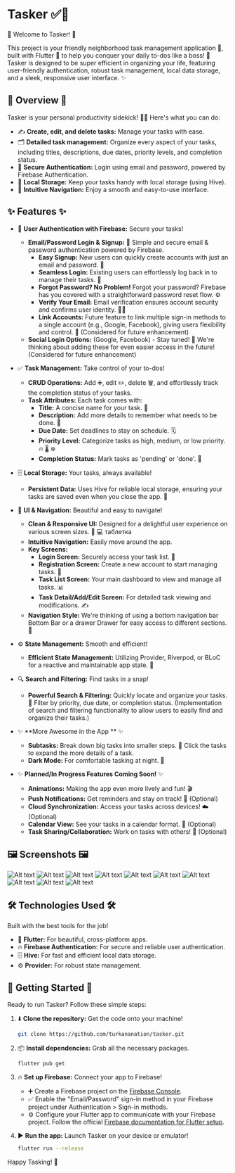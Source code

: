 # Tasker ✅🚀

👋 Welcome to Tasker\! 👋

This project is your friendly neighborhood task management application 📝, built with Flutter 💙 to help you conquer your daily to-dos like a boss\! 💪  Tasker is designed to be super efficient in organizing your life, featuring user-friendly authentication, robust task management, local data storage, and a sleek, responsive user interface. ✨

## 🌟 Overview 🌟

Tasker is your personal productivity sidekick\! 🦸‍♀️ Here's what you can do:

* ✍️ **Create, edit, and delete tasks:**  Manage your tasks with ease.
* 🗂️ **Detailed task management:**  Organize every aspect of your tasks, including titles, descriptions, due dates, priority levels, and completion status.
* 🔐 **Secure Authentication:**  Login using email and password, powered by Firebase Authentication.
* 💾 **Local Storage:** Keep your tasks handy with local storage (using Hive).
* 📱 **Intuitive Navigation:**  Enjoy a smooth and easy-to-use interface.

## ✨ Features ✨

* 🔐 **User Authentication with Firebase:** Secure your tasks\!

    * **Email/Password Login & Signup:** 📧 Simple and secure email & password authentication powered by Firebase.
        * **Easy Signup:**  New users can quickly create accounts with just an email and password. 🚀
        * **Seamless Login:** Existing users can effortlessly log back in to manage their tasks. 🔑
        * **Forgot Password? No Problem\!** Forgot your password?  Firebase has you covered with a straightforward password reset flow. ⚙️
        * **Verify Your Email:**  Email verification ensures account security and confirms user identity. 📧✅
        * **Link Accounts:**  Future feature to link multiple sign-in methods to a single account (e.g., Google, Facebook), giving users flexibility and control. 🔗 (Considered for future enhancement)
    * **Social Login Options:** (Google, Facebook) -  Stay tuned\! 🤩 We're thinking about adding these for even easier access in the future\! (Considered for future enhancement)

* ✅ **Task Management:** Take control of your to-dos\!

    * **CRUD Operations:** Add ➕, edit ✏️, delete 🗑️, and effortlessly track the completion status of your tasks.
    * **Task Attributes:** Each task comes with:
        * **Title:**  A concise name for your task. 📌
        * **Description:** Add more details to remember what needs to be done. 📝
        * **Due Date:** Set deadlines to stay on schedule. 🗓️
        * **Priority Level:**  Categorize tasks as high, medium, or low priority. 🔥 🌡️ ❄️
        * **Completion Status:**  Mark tasks as 'pending' or 'done'. 🚦

* 🗄️ **Local Storage:** Your tasks, always available\!

    * **Persistent Data:** Uses Hive for reliable local storage, ensuring your tasks are saved even when you close the app. 💾

* 🎨 **UI & Navigation:** Beautiful and easy to navigate\!

    * **Clean & Responsive UI:**  Designed for a delightful user experience on various screen sizes. 📱 💻  таблетка
    * **Intuitive Navigation:**  Easily move around the app.
    * **Key Screens:**
        * **Login Screen:** Securely access your task list. 🔑
        * **Registration Screen:**  Create a new account to start managing tasks. 🚀
        * **Task List Screen:**  Your main dashboard to view and manage all tasks. 📊
        * **Task Detail/Add/Edit Screen:**  For detailed task viewing and modifications. ✍️
    * **Navigation Style:** We're thinking of using a bottom navigation bar Bottom Bar or a drawer Drawer for easy access to different sections. 🧭

* ⚙️ **State Management:**  Smooth and efficient\!

    * **Efficient State Management:**  Utilizing Provider, Riverpod, or BLoC for a reactive and maintainable app state. 🔄

* 🔍 **Search and Filtering:** Find tasks in a snap\!

    * **Powerful Search & Filtering:**  Quickly locate and organize your tasks. 🔎  Filter by priority, due date, or completion status. (Implementation of search and filtering functionality to allow users to easily find and organize their tasks.)

* ✨ **More Awesome in the App ** ✨

    * **Subtasks:** Break down big tasks into smaller steps. 🧩 Click the tasks to expand the more details of a task.
    * **Dark Mode:** For comfortable tasking at night. 🌙

* ✨ **Planned/In Progress Features Coming Soon\!** ✨

    * **Animations:**  Making the app even more lively and fun\! 🎬
    * **Push Notifications:**  Get reminders and stay on track\! 🔔 (Optional)
    * **Cloud Synchronization:** Access your tasks across devices\! ☁️ (Optional)
    * **Calendar View:** See your tasks in a calendar format. 📅 (Optional)
    * **Task Sharing/Collaboration:** Work on tasks with others\! 🤝 (Optional)

## 🖼️ Screenshots 🖼️

![Alt text](/screenshots/1.png?raw=true)
![Alt text](/screenshots/2.png?raw=true)
![Alt text](/screenshots/3.png?raw=true)
![Alt text](/screenshots/4.png?raw=true)
![Alt text](/screenshots/5.png?raw=true)
![Alt text](/screenshots/6.png?raw=true)
![Alt text](/screenshots/7.png?raw=true)
![Alt text](/screenshots/8.png?raw=true)
![Alt text](/screenshots/9.png?raw=true)
![Alt text](/screenshots/10.png?raw=true)

## 🛠️ Technologies Used 🛠️

Built with the best tools for the job\!

* 💙 **Flutter:** For beautiful, cross-platform apps.
* 🔥 **Firebase Authentication:** For secure and reliable user authentication.
* 🗄️ **Hive:** For fast and efficient local data storage.
* ⚙️ **Provider:** For robust state management.

## 🚀 Getting Started 🚀

Ready to run Tasker? Follow these simple steps:

1.  ⬇️ **Clone the repository:** Get the code onto your machine\!

    ```bash
    git clone https://github.com/turkananation/tasker.git
    ```

2.  📦 **Install dependencies:** Grab all the necessary packages.

    ```bash
    flutter pub get
    ```

3.  🔥 **Set up Firebase:** Connect your app to Firebase\!

    * ➕ Create a Firebase project on the [Firebase Console](https://www.google.com/url?sa=E&source=gmail&q=https://console.firebase.google.com/).
    * ✅ Enable the "Email/Password" sign-in method in your Firebase project under Authentication \> Sign-in methods.
    * ⚙️ Configure your Flutter app to communicate with your Firebase project. Follow the official [Firebase documentation for Flutter setup](https://www.google.com/url?sa=E&source=gmail&q=https://firebase.google.com/docs/flutter/setup).

4.  ▶️ **Run the app:** Launch Tasker on your device or emulator\!

    ```bash
    flutter run --release
    ```

Happy Tasking\! 🎉